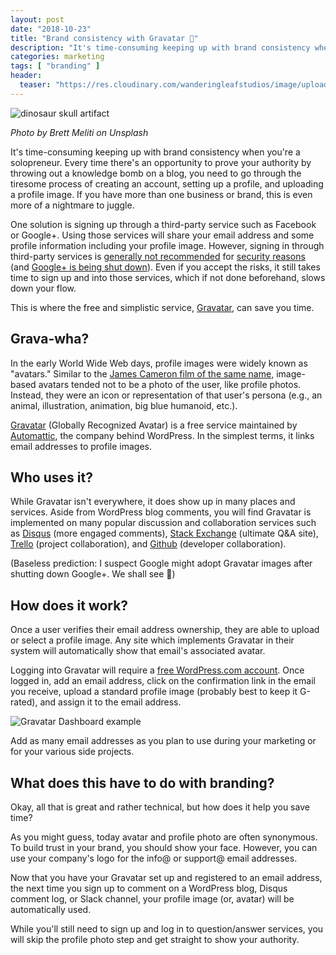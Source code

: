 ```yaml
---
layout: post
date: "2018-10-23"
title: "Brand consistency with Gravatar 🦖"
description: "It's time-consuming keeping up with brand consistency when you're a solopreneur. Gravatar (Globally Recognized Avatar) is a free service maintained by Automattic, the company behind WordPress. In the simplest terms, it links email addresses to profile images."
categories: marketing
tags: [ "branding" ]
header:
  teaser: "https://res.cloudinary.com/wanderingleafstudios/image/upload/b_auto,c_pad,g_center,h_630,w_1200/v1537890988/chrisjmears.com/blog/brett-meliti-784109-unsplash.jpg"
---
```


![dinosaur skull artifact](https://res.cloudinary.com/wanderingleafstudios/image/upload/v1540323223/chrisjmears.com/blog/brett-meliti-784109-unsplash.jpg)
<div class="text-right text-gray-500 text-sm mb-6">
  <em>Photo by Brett Meliti on Unsplash</em>
</div>

It's time-consuming keeping up with brand consistency when you're a solopreneur. Every time there's an opportunity to prove your authority by throwing out a knowledge bomb on a blog, you need to go through the tiresome process of creating an account, setting up a profile, and uploading a profile image. If you have more than one business or brand, this is even more of a nightmare to juggle.

One solution is signing up through a third-party service such as Facebook or Google+. Using those services will share your email address and some profile information including your profile image. However, signing in through third-party services is [generally not recommended](https://www.techlicious.com/blog/should-you-use-facebook-or-google-to-log-in-to-other-sites/) for [security reasons](https://slate.com/technology/2018/09/facebook-hack-50-million-affected-apps-other-websites.html) (and [Google+ is being shut down](https://www.blog.google/technology/safety-security/project-strobe/)). Even if you accept the risks, it still takes time to sign up and into those services, which if not done beforehand, slows down your flow.

This is where the free and simplistic service, [Gravatar](https://en.gravatar.com/), can save you time.

## Grava-wha?

In the early World Wide Web days, profile images were widely known as "avatars." Similar to the [James Cameron film of the same name](https://www.imdb.com/title/tt0499549/), image-based avatars tended not to be a photo of the user, like profile photos. Instead, they were an icon or representation of that user's persona (e.g., an animal, illustration, animation, big blue humanoid, etc.).

[Gravatar](https://en.gravatar.com/) (Globally Recognized Avatar) is a free service maintained by [Automattic](https://automattic.com/), the company behind WordPress. In the simplest terms, it links email addresses to profile images.

## Who uses it?

While Gravatar isn't everywhere, it does show up in many places and services. Aside from WordPress blog comments, you will find Gravatar is implemented on many popular discussion and collaboration services such as [Disqus](https://disqus.com/) (more engaged comments), [Stack Exchange](https://stackexchange.com/) (ultimate Q&A site), [Trello](https://trello.com/) (project collaboration), and [Github](https://github.com/) (developer collaboration).

(Baseless prediction: I suspect Google might adopt Gravatar images after shutting down Google+. We shall see 🤞)

## How does it work?

Once a user verifies their email address ownership, they are able to upload or select a profile image. Any site which implements Gravatar in their system will automatically show that email's associated avatar.

Logging into Gravatar will require a [free WordPress.com account](https://wordpress.com/start/user-first/user). Once logged in, add an email address, click on the confirmation link in the email you receive, upload a standard profile image (probably best to keep it G-rated), and assign it to the email address.

![Gravatar Dashboard example](https://res.cloudinary.com/wanderingleafstudios/image/upload/c_scale,w_800/v1540323790/chrisjmears.com/blog/gravatar-dashboard.png)

Add as many email addresses as you plan to use during your marketing or for your various side projects.

## What does this have to do with branding?

Okay, all that is great and rather technical, but how does it help you save time?

As you might guess, today avatar and profile photo are often synonymous. To build trust in your brand, you should show your face. However, you can use your company's logo for the info@ or support@ email addresses.

Now that you have your Gravatar set up and registered to an email address, the next time you sign up to comment on a WordPress blog, Disqus comment log, or Slack channel, your profile image (or, avatar) will be automatically used.

While you'll still need to sign up and log in to question/answer services, you will skip the profile photo step and get straight to show your authority.
